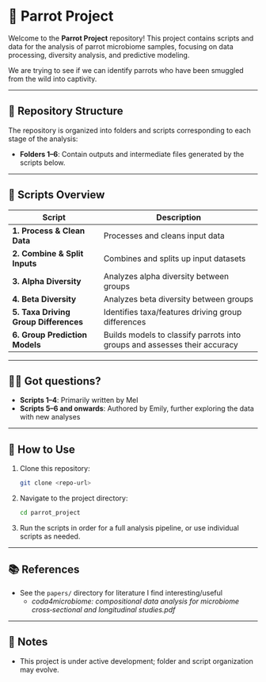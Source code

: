 # 🦜 Parrot Project

Welcome to the **Parrot Project** repository! This project contains scripts and data for the analysis of parrot microbiome samples, focusing on data processing, diversity analysis, and predictive modeling.

We are trying to see if we can identify parrots who have been smuggled from the wild into captivity. 

---

## 📂 Repository Structure

The repository is organized into folders and scripts corresponding to each stage of the analysis:

- **Folders 1–6**: Contain outputs and intermediate files generated by the scripts below.

---

## 📝 Scripts Overview

| Script | Description |
|--------|-------------|
| **1. Process & Clean Data** | Processes and cleans input data |
| **2. Combine & Split Inputs** | Combines and splits up input datasets |
| **3. Alpha Diversity** | Analyzes alpha diversity between groups |
| **4. Beta Diversity** | Analyzes beta diversity between groups |
| **5. Taxa Driving Group Differences** | Identifies taxa/features driving group differences |
| **6. Group Prediction Models** | Builds models to classify parrots into groups and assesses their accuracy |

---

## 👩‍🔬 Got questions? 

- **Scripts 1–4**: Primarily written by Mel
- **Scripts 5–6 and onwards**: Authored by Emily, further exploring the data with new analyses

---

## 📖 How to Use

1. Clone this repository:
   ```bash
   git clone <repo-url>
   ```
2. Navigate to the project directory:
   ```bash
   cd parrot_project
   ```
3. Run the scripts in order for a full analysis pipeline, or use individual scripts as needed.

---

## 📚 References

- See the `papers/` directory for literature I find interesting/useful
  - *coda4microbiome: compositional data analysis for microbiome cross‑sectional and longitudinal studies.pdf*

---

## 📝 Notes

- This project is under active development; folder and script organization may evolve. 